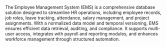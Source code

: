 The Employee Management System (EMS) is a comprehensive database solution designed to streamline HR operations, including employee records, job roles, leave tracking, attendance, salary management, and project assignments. With a normalized data model and temporal versioning, EMS ensures efficient data retrieval, auditing, and compliance. It supports multi-user access, integrates with payroll and reporting modules, and enhances workforce management through structured automation.
